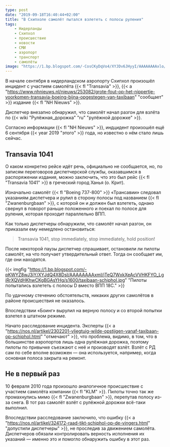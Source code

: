 ```yaml
---
type: post
date: "2019-09-18T16:40:44+02:00"
title: "В Схипхоле самолёт пытался взлететь с полосы руления"
tags:
    - Нидерланды
    - Схипхол
    - происшествие
    - новости
    - СМИ
    - аэропорт
    - транспорт
    - самолёты
image: "https://1.bp.blogspot.com/-CosCKyDqVo4/XYJDv6JHyyI/AAAAAAAAxlo/E2qd7X9V8moK14iUMxJUb8dgdttyr8bAACKgBGAsYHg/s1600/schiphol.jpg"
---
```


В начале сентября в нидерландском аэропорту Схипхол произошёл инцидент с участием самолёта {{< fl "Transavia" >}}, {{< a "https://www.nhnieuws.nl/nieuws/253082/grote-fout-op-het-nippertje-voorkomen-transavia-boeing-bijna-opgestegen-van-taxibaan" "сообщает" >}} издание {{< fl "NH Nieuws" >}}.

Диспетчер внезапно обнаружил, что самолёт начал разгон для взлёта по {{< wiki "Рулёжная_дорожка" "ru" "рулёжной дорожке" >}}.

<!--more-->

Согласно информации {{< fl "NH Nieuws" >}}, индцидент произошёл ещё 6 сентября {{< year 2019 "этого" >}} года, но известно о нём стало лишь сейчас.

## Transavia 1041

О каком конкретно рейсе идёт речь, официально не сообщается, но, по записям переговоров диспетчерской службы, оказавшимся в распоряжении издания, можно заключить, что это был рейс {{< fl "Transavia 1041" >}} в греческий город Ханья (о. Крит).

Изначально самолёт {{< fl "Boeing 737-800" >}} «Трансавии» следовал указаниям диспетчера и рулил в сторону полосы под названием {{< fl "Zwanenburgbaan" >}}, с которой он и должен был взлететь, однако свернул в поворот раньше положенного и поехал по полосе для руления, которая проходит параллельно ВПП.

Как только диспетчеры обнаружили, что самолёт начал разгон, он приказали ему немедлено остановиться:

> Transavia 1041, stop immediately, stop immediately, hold position!

После некоторой паузы диспетчер спрашивает, остановили ли пилоты самолёт, на что получает утвердительный ответ. Тогда он сообщает им, где они находятся.

{{< imgfig "https://1.bp.blogspot.com/-pKWYZ8wJ3iY/XYJdQ4X8DsI/AAAAAAAAxmI/jTeQ7WxkXeAcVVHKFYO_LgiRrXQVdHKhwCKgBGAsYHg/s1600/taxibaan-schiphol.jpg" "Пилоты попытались взлететь с полосы D вместо ВПП 18C." >}}

По удачному стечению обстоятельств, никаких других самолётов в районе происшествия не оказалось.

Впоследствии «Боинг» вырулил на верную полосу и со второй попытки взлетел в штатном режиме.

Начато расследование инцидента. Эксперты {{< a "https://nos.nl/artikel/2302201-vliegtuig-wilde-opstijgen-vanaf-taxibaan-op-schiphol.html" "отмечают" >}}, что проблема, видимо, в том, что в большинстве аэропортов лишь одна рулёжная дорожка, поэтому пилоты по привычке съезжают с неё и производят взлёт. Взлёт с РД сам по себе вполне возможен — она используется, например, когда основная полоса закрыта на ремонт.

## Не в первый раз

10 февраля 2010 года произошло аналогичное происшествие с участием самолёта компании {{< fl "KLM" >}}. Пилоты точно так же промахнулись мимо {{< fl "Zwanenburgbaan" >}}, перепутав полосу из-за снега. В тот раз самолёт взлёт с рулёжной дорожки всё-таки выполнил.

Впоследствии расследование заключило, что ошибку {{< a "https://nos.nl/artikel/324172-raad-tikt-schiphol-op-de-vingers.html" "допустили диспетчеры" >}}, не проследив за движением самолёта. Диспетчеров обязали контролировать верность исполнения их указаний — именно это и помогло обнаружить ошибку в этот раз.